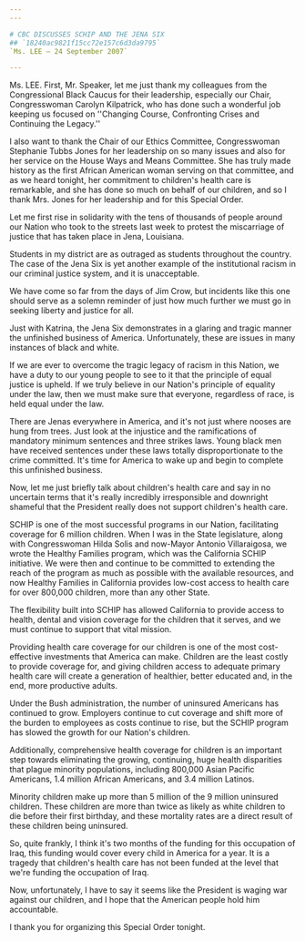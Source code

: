 ```yaml
---
---

# CBC DISCUSSES SCHIP AND THE JENA SIX
## `18240ac9821f15cc72e157c6d3da9795`
`Ms. LEE — 24 September 2007`

---
```



Ms. LEE. First, Mr. Speaker, let me just thank my colleagues from the 
Congressional Black Caucus for their leadership, especially our Chair, 
Congresswoman Carolyn Kilpatrick, who has done such a wonderful job 
keeping us focused on ''Changing Course, Confronting Crises and 
Continuing the Legacy.''

I also want to thank the Chair of our Ethics Committee, Congresswoman 
Stephanie Tubbs Jones for her leadership on so many issues and also for 
her service on the House Ways and Means Committee. She has truly made 
history as the first African American woman serving on that committee, 
and as we heard tonight, her commitment to children's health care is 
remarkable, and she has done so much on behalf of our children, and so 
I thank Mrs. Jones for her leadership and for this Special Order.

Let me first rise in solidarity with the tens of thousands of people 
around our Nation who took to the streets last week to protest the 
miscarriage of justice that has taken place in Jena, Louisiana.

Students in my district are as outraged as students throughout the 
country. The case of the Jena Six is yet another example of the 
institutional racism in our criminal justice system, and it is 
unacceptable.

We have come so far from the days of Jim Crow, but incidents like 
this one should serve as a solemn reminder of just how much further we 
must go in seeking liberty and justice for all.

Just with Katrina, the Jena Six demonstrates in a glaring and tragic 
manner the unfinished business of America. Unfortunately, these are 
issues in many instances of black and white.

If we are ever to overcome the tragic legacy of racism in this 
Nation, we have a duty to our young people to see to it that the 
principle of equal justice is upheld. If we truly believe in our 
Nation's principle of equality under the law, then we must make sure 
that everyone, regardless of race, is held equal under the law.

There are Jenas everywhere in America, and it's not just where nooses 
are hung from trees. Just look at the injustice and the ramifications 
of mandatory minimum sentences and three strikes laws. Young black men 
have received sentences under these laws totally disproportionate to 
the crime committed. It's time for America to wake up and begin to 
complete this unfinished business.

Now, let me just briefly talk about children's health care and say in 
no uncertain terms that it's really incredibly irresponsible and 
downright shameful that the President really does not support 
children's health care.

SCHIP is one of the most successful programs in our Nation, 
facilitating coverage for 6 million children. When I was in the State 
legislature, along with Congresswoman Hilda Solis and now-Mayor Antonio 
Villaraigosa, we wrote the Healthy Families program, which was the 
California SCHIP initiative. We were then and continue to be committed 
to extending the reach of the program as much as possible with the 
available resources, and now Healthy Families in California provides 
low-cost access to health care for over 800,000 children, more than any 
other State.

The flexibility built into SCHIP has allowed California to provide 
access to health, dental and vision coverage for the children that it 
serves, and we must continue to support that vital mission.

Providing health care coverage for our children is one of the most 
cost-effective investments that America can make. Children are the 
least costly to provide coverage for, and giving children access to 
adequate primary health care will create a generation of healthier, 
better educated and, in the end, more productive adults.

Under the Bush administration, the number of uninsured Americans has 
continued to grow. Employers continue to cut coverage and shift more of 
the burden to employees as costs continue to rise, but the SCHIP 
program has slowed the growth for our Nation's children.

Additionally, comprehensive health coverage for children is an 
important step towards eliminating the growing, continuing, huge health 
disparities that plague minority populations, including 800,000 Asian 
Pacific Americans, 1.4 million African Americans, and 3.4 million 
Latinos.

Minority children make up more than 5 million of the 9 million 
uninsured children. These children are more than twice as likely as 
white children to die before their first birthday, and these mortality 
rates are a direct result of these children being uninsured.

So, quite frankly, I think it's two months of the funding for this 
occupation of Iraq, this funding would cover every child in America for 
a year. It is a tragedy that children's health care has not been funded 
at the level that we're funding the occupation of Iraq.

Now, unfortunately, I have to say it seems like the President is 
waging war against our children, and I hope that the American people 
hold him accountable.

I thank you for organizing this Special Order tonight.
